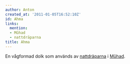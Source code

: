 ```yaml
---
author: Anton
created_at: '2011-01-05T16:52:10Z'
id: Ahma
links:
  mention:
  - Mûhad
  - nattdräparna
title: Ahma
---
```


En vågformad dolk som används av [nattdräparna] i [Mûhad].

  [nattdräparna]: nattdräparna
  [Mûhad]: Mûhad
